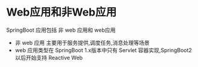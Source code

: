 # Web应用和非Web应用

SpringBoot 应用包括 非 web 应用和 web应用

- 非 web 应用 主要用于服务提供,调度任务,消息处理等场景
- web 应用类型在 SpringBoot 1.x版本中只有 Servlet 容器实现,SpringBoot2 以后开始支持 Reactive Web